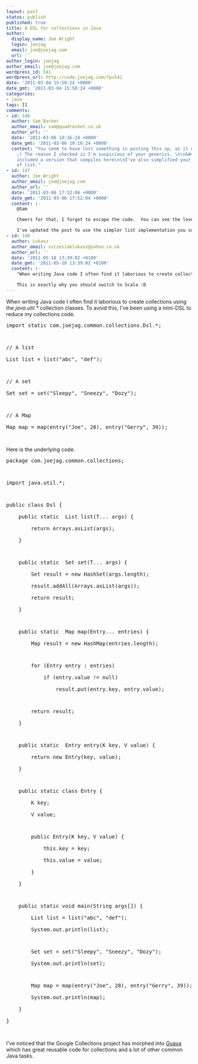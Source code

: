 ```yaml
---
layout: post
status: publish
published: true
title: A DSL for collections in Java
author:
  display_name: Joe Wright
  login: joejag
  email: joe@joejag.com
  url: ''
author_login: joejag
author_email: joe@joejag.com
wordpress_id: 541
wordpress_url: http://code.joejag.com/?p=541
date: '2011-03-04 15:50:24 +0000'
date_gmt: '2011-03-04 15:50:24 +0000'
categories:
- java
tags: []
comments:
- id: 146
  author: Sam Barker
  author_email: sam@quadrocket.co.uk
  author_url: ''
  date: '2011-03-06 10:16:24 +0000'
  date_gmt: '2011-03-06 10:16:24 +0000'
  content: "You seem to have lost something in posting this up, as it doesn't compile
    ;) The reason I checked is I'm suspicious of your generics. \n\n&#47;&#47; Sam
    included a version that compiles here\n\nI've also simplified your implementation
    of list."
- id: 147
  author: Joe Wright
  author_email: joe@joejag.com
  author_url: ''
  date: '2011-03-06 17:52:04 +0000'
  date_gmt: '2011-03-06 17:52:04 +0000'
  content: |-
    @Sam

    Cheers for that, I forgot to escape the code.  You can see the lovely generics on display now.

    I've updated the post to use the simpler list implementation you suggested.  Thanks very much!
- id: 148
  author: Lukasz
  author_email: szczesiaklukasz@yahoo.co.uk
  author_url: ''
  date: '2011-05-18 13:39:02 +0100'
  date_gmt: '2011-05-18 13:39:02 +0100'
  content: |-
    "When writing Java code I often find it laborious to create collections using the java.util.* collection classes."

    This is exactly why you should switch to Scala :D
---
```

<p>When writing Java code I often find it laborious to create collections using the <i>java.util.*</i> collection classes.  To avoid this, I've been using a mini-DSL to reduce my collections code.</p>
<pre class="sh_java sh_sourceCode">
import static com.joejag.common.collections.Dsl.*;</p>
<p>&#47;&#47; A list<br />
List<String> list = list("abc", "def");</p>
<p>&#47;&#47; A set<br />
Set<String> set = set("Sleepy", "Sneezy", "Dozy");</p>
<p>&#47;&#47; A Map<br />
Map<String, Integer> map = map(entry("Joe", 28), entry("Gerry", 39));<br />
</pre></p>
<p>Here is the underlying code.</p>
<pre class="sh_java sh_sourceCode">
package com.joejag.common.collections;</p>
<p>import java.util.*;</p>
<p>public class Dsl {<br />
    public static <T> List<T> list(T... args) {<br />
        return Arrays.asList(args);<br />
    }</p>
<p>    public static <T> Set<T> set(T... args) {<br />
        Set<T> result = new HashSet<T>(args.length);<br />
        result.addAll(Arrays.asList(args));<br />
        return result;<br />
    }</p>
<p>    public static <K, V> Map<K, V> map(Entry<? extends K, ? extends V>... entries) {<br />
        Map<K, V> result = new HashMap<K, V>(entries.length);</p>
<p>        for (Entry<? extends K, ? extends V> entry : entries)<br />
            if (entry.value != null)<br />
                result.put(entry.key, entry.value);</p>
<p>        return result;<br />
    }</p>
<p>    public static <K, V> Entry<K, V> entry(K key, V value) {<br />
        return new Entry<K, V>(key, value);<br />
    }</p>
<p>    public static class Entry<K, V> {<br />
        K key;<br />
        V value;</p>
<p>        public Entry(K key, V value) {<br />
            this.key = key;<br />
            this.value = value;<br />
        }<br />
    }</p>
<p>    public static void main(String args[]) {<br />
        List<String> list = list("abc", "def");<br />
        System.out.println(list);</p>
<p>        Set<String> set = set("Sleepy", "Sneezy", "Dozy");<br />
        System.out.println(set);</p>
<p>        Map<String, Integer> map = map(entry("Joe", 28), entry("Gerry", 39));<br />
        System.out.println(map);<br />
    }<br />
}<br />
</pre></p>
<p>I've noticed that the Google Collections project has morphed into <a href="http:&#47;&#47;code.google.com&#47;p&#47;guava-libraries&#47;">Guava</a> which has great reusable code for collections and a lot of other common Java tasks.</p>
